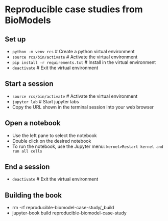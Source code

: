 # Reproducible case studies from BioModels

## Set up
- ``python -m venv rcs``  # Create a python virtual environment
- ``source rcs/bin/activate``  # Activate the virtual environment
- ``pip install -r requirements.txt``  # Install in the virtual environment
- ``deactivate``   # Exit the virtual environment

## Start a session
- ``source rcs/bin/activate``  # Activate the virtual environment
- ``jupyter lab``  # Start jupyter labs
- Copy the URL shown in the terminal session into your web browser

## Open a notebook
- Use the left pane to select the notebook
- Double click on the desired notebook
- To run the notebook, use the Jupyter menu: ``kernel>Restart kernel and run all cells``

## End a session
- ``deactivate``   # Exit the virtual environment

## Building the book
- rm -rf reproducible-biomodel-case-study/_build
- jupyter-book build reproducible-biomodel-case-study 
